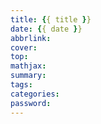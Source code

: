 ```yaml
---
title: {{ title }}
date: {{ date }}
abbrlink: 
cover:
top:
mathjax:
summary:
tags:
categories:
password:
---
```

